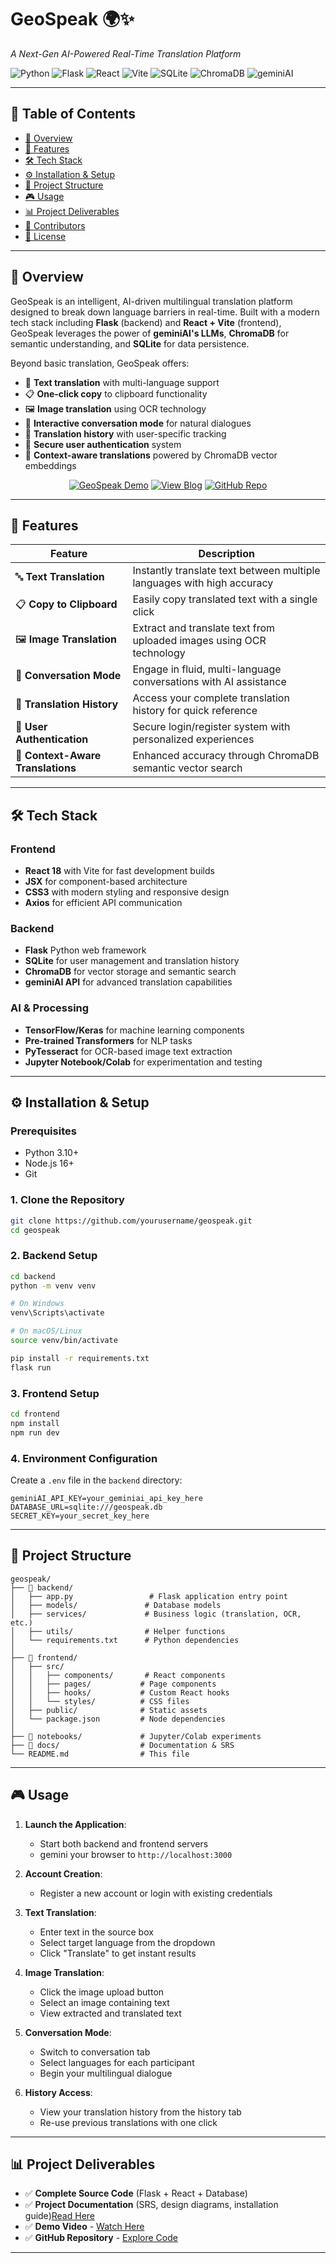 # GeoSpeak 🌍✨

*A Next-Gen AI-Powered Real-Time Translation Platform*

![Python](https://img.shields.io/badge/Python-3.10+-3776AB?logo=python&logoColor=white)
![Flask](https://img.shields.io/badge/Flask-2.3.x-000000?logo=flask)
![React](https://img.shields.io/badge/React-18.x-61DAFB?logo=react&logoColor=white)
![Vite](https://img.shields.io/badge/Vite-Build%20Tool-646CFF?logo=vite&logoColor=white)
![SQLite](https://img.shields.io/badge/SQLite-Database-003B57?logo=sqlite&logoColor=white)
![ChromaDB](https://img.shields.io/badge/ChromaDB-Vector%20Store-FF6B35?logo=vectorworks&logoColor=white)
![geminiAI](https://img.shields.io/badge/geminiAI-API-412991?logo=geminiai&logoColor=white)

---

## 📖 Table of Contents

- [🌟 Overview](#-overview)
- [🚀 Features](#-features)
- [🛠️ Tech Stack](#-tech-stack)
- [⚙️ Installation & Setup](#-installation--setup)
- [📁 Project Structure](#-project-structure)
- [🎮 Usage](#-usage)
- [📊 Project Deliverables](#-project-deliverables)
- [👥 Contributors](#-contributors)
- [📜 License](#-license)

---

## 🌟 Overview

GeoSpeak is an intelligent, AI-driven multilingual translation platform designed to break down language barriers in real-time. Built with a modern tech stack including **Flask** (backend) and **React + Vite** (frontend), GeoSpeak leverages the power of **geminiAI's LLMs**, **ChromaDB** for semantic understanding, and **SQLite** for data persistence.

Beyond basic translation, GeoSpeak offers:

- 📝 **Text translation** with multi-language support
- 📋 **One-click copy** to clipboard functionality
- 🖼️ **Image translation** using OCR technology
- 💬 **Interactive conversation mode** for natural dialogues
- 📜 **Translation history** with user-specific tracking
- 🔐 **Secure user authentication** system
- 🧠 **Context-aware translations** powered by ChromaDB vector embeddings

<div align="center">

[![GeoSpeak Demo](https://img.shields.io/badge/Watch-Demo_Video-red?style=for-the-badge&logo=youtube)](https://example.com/demo-video)
[![View Blog](https://img.shields.io/badge/Read-Project_Blog-green?style=for-the-badge&logo=wordpress)](https://example.com/blog)
[![GitHub Repo](https://img.shields.io/badge/Explore-Source_Code-blue?style=for-the-badge&logo=github)](https://github.com/yourusername/geospeak)

</div>

---

## 🚀 Features

| Feature | Description |
|---------|-------------|
| 🔤 **Text Translation** | Instantly translate text between multiple languages with high accuracy |
| 📋 **Copy to Clipboard** | Easily copy translated text with a single click |
| 🖼️ **Image Translation** | Extract and translate text from uploaded images using OCR technology |
| 💬 **Conversation Mode** | Engage in fluid, multi-language conversations with AI assistance |
| 📜 **Translation History** | Access your complete translation history for quick reference |
| 🔐 **User Authentication** | Secure login/register system with personalized experiences |
| 🧠 **Context-Aware Translations** | Enhanced accuracy through ChromaDB semantic vector search |

---

## 🛠️ Tech Stack

### Frontend
- **React 18** with Vite for fast development builds
- **JSX** for component-based architecture
- **CSS3** with modern styling and responsive design
- **Axios** for efficient API communication

### Backend
- **Flask** Python web framework
- **SQLite** for user management and translation history
- **ChromaDB** for vector storage and semantic search
- **geminiAI API** for advanced translation capabilities

### AI & Processing
- **TensorFlow/Keras** for machine learning components
- **Pre-trained Transformers** for NLP tasks
- **PyTesseract** for OCR-based image text extraction
- **Jupyter Notebook/Colab** for experimentation and testing

---

## ⚙️ Installation & Setup

### Prerequisites
- Python 3.10+
- Node.js 16+
- Git

### 1. Clone the Repository
```bash
git clone https://github.com/yourusername/geospeak.git
cd geospeak
```

### 2. Backend Setup
```bash
cd backend
python -m venv venv

# On Windows
venv\Scripts\activate

# On macOS/Linux
source venv/bin/activate

pip install -r requirements.txt
flask run
```

### 3. Frontend Setup
```bash
cd frontend
npm install
npm run dev
```

### 4. Environment Configuration
Create a `.env` file in the `backend` directory:
```env
geminiAI_API_KEY=your_geminiai_api_key_here
DATABASE_URL=sqlite:///geospeak.db
SECRET_KEY=your_secret_key_here
```

---

## 📁 Project Structure

```
geospeak/
├── 📂 backend/
│   ├── app.py                 # Flask application entry point
│   ├── models/               # Database models
│   ├── services/             # Business logic (translation, OCR, etc.)
│   ├── utils/                # Helper functions
│   └── requirements.txt      # Python dependencies
│
├── 📂 frontend/
│   ├── src/
│   │   ├── components/       # React components
│   │   ├── pages/           # Page components
│   │   ├── hooks/           # Custom React hooks
│   │   └── styles/          # CSS files
│   ├── public/              # Static assets
│   └── package.json         # Node dependencies
│
├── 📂 notebooks/             # Jupyter/Colab experiments
├── 📂 docs/                  # Documentation & SRS
└── README.md                # This file
```

---

## 🎮 Usage

1. **Launch the Application**:
   - Start both backend and frontend servers
   - gemini your browser to `http://localhost:3000`

2. **Account Creation**:
   - Register a new account or login with existing credentials

3. **Text Translation**:
   - Enter text in the source box
   - Select target language from the dropdown
   - Click "Translate" to get instant results

4. **Image Translation**:
   - Click the image upload button
   - Select an image containing text
   - View extracted and translated text

5. **Conversation Mode**:
   - Switch to conversation tab
   - Select languages for each participant
   - Begin your multilingual dialogue

6. **History Access**:
   - View your translation history from the history tab
   - Re-use previous translations with one click

---

## 📊 Project Deliverables

- ✅ **Complete Source Code** (Flask + React + Database)
- ✅ **Project Documentation** (SRS, design diagrams, installation guide)[Read Here ](https://github.com/Rabia303/GeoSpeak_GenAi-Project/blob/main/GeoSpeak-GenAI%20Smart%20Solutions_SRS.pdf)
- ✅ **Demo Video** - [Watch Here](https://github.com/Rabia303/GeoSpeak_GenAi-Project/blob/main/GeoSpeak_Demo.mp4)
- ✅ **GitHub Repository** - [Explore Code](https://github.com/Rabia303/GeoSpeak_GenAi-Project)

---
